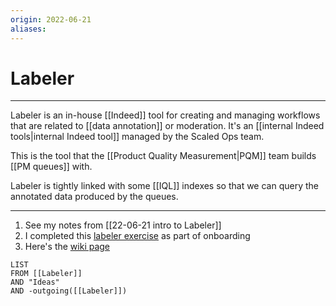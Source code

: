 ```yaml
---
origin: 2022-06-21
aliases: 
---
```

# Labeler
---
Labeler is an in-house [[Indeed]] tool for creating and managing workflows that are related to [[data annotation]] or moderation. It's an [[internal Indeed tools|internal Indeed tool]] managed by the Scaled Ops team. 

This is the tool that the [[Product Quality Measurement|PQM]] team builds [[PM queues]] with. 

Labeler is tightly linked with some [[IQL]] indexes so that we can query the annotated data produced by the queues. 

---
1. See my notes from [[22-06-21 intro to Labeler]]
2. I completed this [labeler exercise](https://docs.google.com/document/d/1PB0PNjpVD9thICm-lcmgYOIvpOClf3T4qGwcg89tiD8/edit) as part of onboarding
3. Here's the [wiki page](https://wiki.indeed.com/display/ScaledOps/Scaled+Ops+Labeler+Home)
```dataview
LIST 
FROM [[Labeler]]
AND "Ideas"
AND -outgoing([[Labeler]])
```

